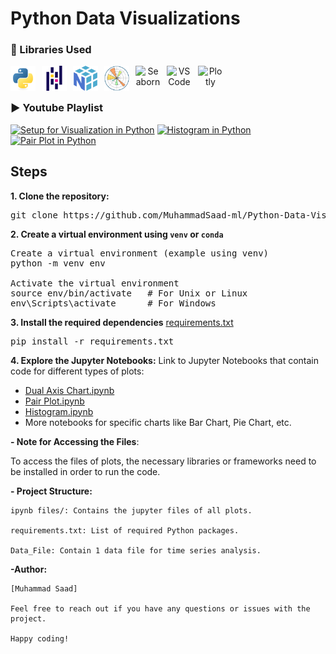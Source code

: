 # Python Data Visualizations 

### 🧰 Libraries Used
<p align="center">
  <a href="https://www.python.org" target="_blank" rel="noreferrer">
    <img align="left" alt="Python" width="40" style="padding-right: 10px;" src="https://raw.githubusercontent.com/devicons/devicon/master/icons/python/python-original.svg"/>
  </a>
  <a href="https://pandas.pydata.org/" target="_blank" rel="noreferrer">
    <img align="left" alt="Pandas" width="40" style="padding-right: 10px;" src="https://raw.githubusercontent.com/devicons/devicon/2ae2a900d2f041da66e950e4d48052658d850630/icons/pandas/pandas-original.svg"/>
  </a>
  <a href="https://numpy.org/" target="_blank" rel="noreferrer">
    <img align="left" alt="NumPy" width="40" style="padding-right: 10px;" src="https://raw.githubusercontent.com/devicons/devicon/master/icons/numpy/numpy-original.svg"/>
  </a>
  <a href="https://matplotlib.org/" target="_blank" rel="noreferrer">
    <img align="left" alt="Matplotlib" width="40" style="padding-right: 10px;" src="https://raw.githubusercontent.com/devicons/devicon/master/icons/matplotlib/matplotlib-original.svg"/>
  </a>
  <a href="https://seaborn.pydata.org/" target="_blank" rel="noreferrer">
    <img align="left" alt="Seaborn" width="40" style="padding-right: 10px;" src="https://seaborn.pydata.org/_images/logo-mark-lightbg.svg"/>
  </a>
  <a href="https://code.visualstudio.com/" target="_blank" rel="noreferrer">
    <img align="left" alt="VS Code" width="40" style="padding-right: 10px;" src="https://www.vectorlogo.zone/logos/visualstudio_code/visualstudio_code-icon.svg"/>
  </a>
  <a href="https://plotly.com/" target="_blank" rel="noreferrer">
    <img align="left" alt="Plotly" width="40" style="padding-right: 10px;" src="https://images.plot.ly/logo/new-branding/plotly-logomark.png"/>
</a>
</p>
<br>
<br>


### ▶️ Youtube Playlist

[![Setup for Visualization in Python](https://ytcards.demolab.com/?id=6Wl0B_Ib298&title=Setup+for+Visualization+in+Python&lang=en&timestamp=1712845830&background_color=%230d1117&title_color=%23ffffff&stats_color=%23dedede&max_title_lines=1&width=250&border_radius=5&duration=363 "Setup for Visualization in Python")](https://www.youtube.com/watch?v=6Wl0B_Ib298)
[![Histogram in Python](https://ytcards.demolab.com/?id=G6Z_I2qensc&title=Histogram+in+Python&lang=en&timestamp=1712845830&background_color=%230d1117&title_color=%23ffffff&stats_color=%23dedede&max_title_lines=1&width=250&border_radius=5&duration=301 "Histogram in Python")](https://www.youtube.com/watch?v=G6Z_I2qensc)
[![Pair Plot in Python](https://ytcards.demolab.com/?id=dCwgnw9Tl0I&title=Pair+Plot+in+Python&lang=en&timestamp=1712845830&background_color=%230d1117&title_color=%23ffffff&stats_color=%23dedede&max_title_lines=1&width=250&border_radius=5&duration=553 "Pair Plot in Python")](https://www.youtube.com/watch?v=dCwgnw9Tl0I)






## Steps
**1. Clone the repository:**
<pre>
git clone https://github.com/MuhammadSaad-ml/Python-Data-Visualization
</pre>
**2. Create a virtual environment using `venv` or `conda`**
<pre>
Create a virtual environment (example using venv)
python -m venv env

Activate the virtual environment
source env/bin/activate   # For Unix or Linux
env\Scripts\activate      # For Windows
</pre>
**3. Install the required dependencies**
   <a href="https://github.com/MuhammadSaad-ml/Python-Data-Visualization/requirements.txt">requirements.txt</a>
<pre>
pip install -r requirements.txt
</pre>

**4. Explore the Jupyter Notebooks:**
Link to Jupyter Notebooks that contain code for different types of plots:
- <a href="https://github.com/MuhammadSaad-ml/Python-Data-Visualization/Data%20Analysis.ipynb">Dual Axis Chart.ipynb</a>
- <a href="https://github.com/MuhammadSaad-ml/Python-Data-Visualization/Data%20Visualization.ipynb">Pair Plot.ipynb</a>
- <a href="https://github.com/MuhammadSaad-ml/Python-Data-Visualization/Statistical%20Analysis.ipynb">Histogram.ipynb</a>
- More notebooks for specific charts like Bar Chart, Pie Chart, etc.
  

**- Note for Accessing the Files**:

To access the files of plots, the necessary libraries or frameworks need to be installed in order to run the code.

**- Project Structure:**
```
ipynb files/: Contains the jupyter files of all plots.

requirements.txt: List of required Python packages.

Data_File: Contain 1 data file for time series analysis.
```
**-Author:**
```
[Muhammad Saad]

Feel free to reach out if you have any questions or issues with the project.

Happy coding!
```
